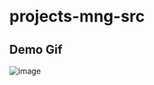 # projects-mng-src
## Demo Gif
![image](https://github.com/tatsutei6/projects-mng/blob/main/projects-mng-demo.gif) 
